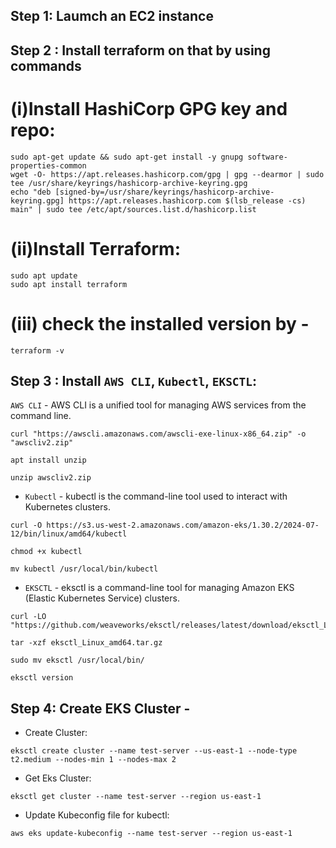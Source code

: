 ## Step 1: Laumch an EC2 instance 
## Step 2 : Install terraform on that by using commands 

 # (i)Install HashiCorp GPG key and repo:

```
sudo apt-get update && sudo apt-get install -y gnupg software-properties-common
wget -O- https://apt.releases.hashicorp.com/gpg | gpg --dearmor | sudo tee /usr/share/keyrings/hashicorp-archive-keyring.gpg
echo "deb [signed-by=/usr/share/keyrings/hashicorp-archive-keyring.gpg] https://apt.releases.hashicorp.com $(lsb_release -cs) main" | sudo tee /etc/apt/sources.list.d/hashicorp.list
```

# (ii)Install Terraform:

```
sudo apt update
sudo apt install terraform
```

# (iii) check the installed version by - 
```
terraform -v
```

## Step 3 : Install ```AWS CLI```, ```Kubectl```, ```EKSCTL```:
 ```AWS CLI``` - AWS CLI is a unified tool for managing AWS services from the command line.

```
curl "https://awscli.amazonaws.com/awscli-exe-linux-x86_64.zip" -o "awscliv2.zip"

apt install unzip

unzip awscliv2.zip
```

- ```Kubectl``` - kubectl is the command-line tool used to interact with Kubernetes clusters.
```
curl -O https://s3.us-west-2.amazonaws.com/amazon-eks/1.30.2/2024-07-12/bin/linux/amd64/kubectl

chmod +x kubectl

mv kubectl /usr/local/bin/kubectl
```    
- ```EKSCTL``` - eksctl is a command-line tool for managing Amazon EKS (Elastic Kubernetes Service) clusters.
```
curl -LO "https://github.com/weaveworks/eksctl/releases/latest/download/eksctl_Linux_amd64.tar.gz"

tar -xzf eksctl_Linux_amd64.tar.gz

sudo mv eksctl /usr/local/bin/

eksctl version
```

## Step 4: Create EKS Cluster -
- Create Cluster:
```
eksctl create cluster --name test-server --us-east-1 --node-type t2.medium --nodes-min 1 --nodes-max 2
```

- Get Eks Cluster:
```
eksctl get cluster --name test-server --region us-east-1
```
- Update Kubeconfig file for  kubectl:
```
aws eks update-kubeconfig --name test-server --region us-east-1
```
